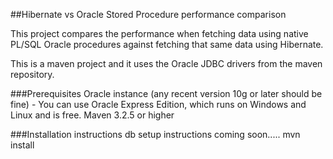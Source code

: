 ##Hibernate vs Oracle Stored Procedure performance comparison

This project compares the performance when fetching data using native PL/SQL Oracle procedures against fetching that
same data using Hibernate.

This is a maven project and it uses the Oracle JDBC drivers from the maven repository.

###Prerequisites
Oracle instance (any recent version 10g or later should be fine) - You can use Oracle Express Edition, which runs on Windows and Linux and is free.
Maven 3.2.5 or higher


###Installation instructions
db setup instructions coming soon.....
mvn install